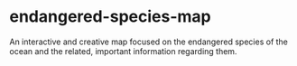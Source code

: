 # endangered-species-map
An interactive and creative map focused on the endangered species of the ocean and the related, important information regarding them.
